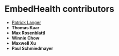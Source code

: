 # EmbedHealth contributors

* [Patrick Langer](patricklanger.com)
* **Thomas Kaar**
* **Max Rosenblattl**
* **Winnie Chow**
* **Maxwell Xu**
* **Paul Schmiedmayer**
